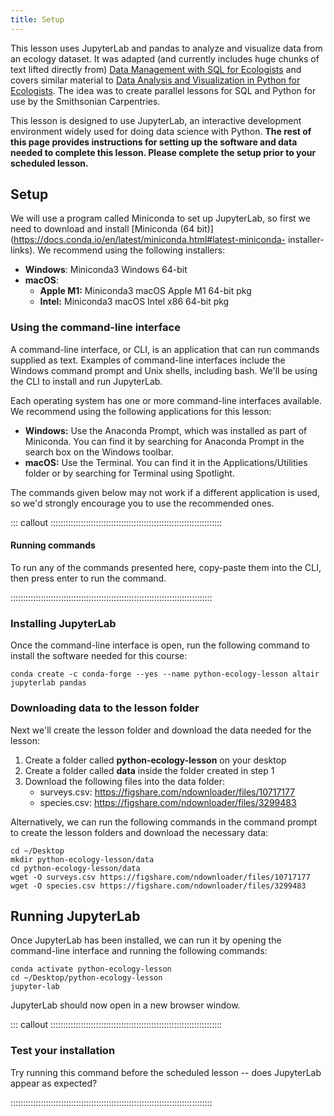 ```yaml
---
title: Setup
---
```


This lesson uses JupyterLab and pandas to analyze and visualize data
from an ecology dataset. It was adapted (and currently includes huge
chunks of text lifted directly from) [Data Management with SQL for
Ecologists](https://datacarpentry.org/sql-ecology-lesson/) and covers
similar material to [Data Analysis and Visualization in Python for
Ecologists](https://datacarpentry.org/python-ecology-lesson/). The idea
was to create parallel lessons for SQL and Python for use by the
Smithsonian Carpentries.

This lesson is designed to use JupyterLab, an interactive development
environment widely used for doing data science with Python. **The rest
of this page provides instructions for setting up the software and data
needed to complete this lesson. Please complete the setup prior to your
scheduled lesson.**

## Setup

We will use a program called Miniconda to set up JupyterLab, so first we
need to download and install [Miniconda (64
bit)](https://docs.conda.io/en/latest/miniconda.html#latest-miniconda-
installer-links). We recommend using the following installers:

-   **Windows**: Miniconda3 Windows 64-bit
-   **macOS**:
    -   **Apple M1:** Miniconda3 macOS Apple M1 64-bit pkg
    -   **Intel:** Miniconda3 macOS Intel x86 64-bit pkg

### Using the command-line interface

A command-line interface, or CLI, is an application that can run
commands supplied as text. Examples of command-line interfaces include
the Windows command prompt and Unix shells, including bash. We'll be
using the CLI to install and run JupyterLab.

Each operating system has one or more command-line interfaces available.
We recommend using the following applications for this lesson:

-   **Windows:** Use the Anaconda Prompt, which was installed as
    part of Miniconda. You can find it by searching for Anaconda
    Prompt in the search box on the Windows toolbar.
-   **macOS:** Use the Terminal. You can find it in the
    Applications/Utilities folder or by searching for Terminal using
    Spotlight.

The commands given below may not work if a different application is
used, so we'd strongly encourage you to use the recommended ones.

::: callout ::::::::::::::::::::::::::::::::::::::::::::::::::::::::::::::::::::

#### Running commands

To run any of the commands presented here, copy-paste them into the CLI,
then press enter to run the command.

::::::::::::::::::::::::::::::::::::::::::::::::::::::::::::::::::::::::::::::::

### Installing JupyterLab

Once the command-line interface is open, run the following command to
install the software needed for this course:

```
conda create -c conda-forge --yes --name python-ecology-lesson altair
jupyterlab pandas
```

### Downloading data to the lesson folder

Next we'll create the lesson folder and download the data needed for the
lesson:

1.  Create a folder called **python-ecology-lesson** on your desktop
2.  Create a folder called **data** inside the folder created in
    step 1
3.  Download the following files into the data folder:
    -   surveys.csv:
        https://figshare.com/ndownloader/files/10717177
    -   species.csv:
        https://figshare.com/ndownloader/files/3299483

Alternatively, we can run the following commands in the command prompt
to create the lesson folders and download the necessary data:

```
cd ~/Desktop
mkdir python-ecology-lesson/data
cd python-ecology-lesson/data
wget -O surveys.csv https://figshare.com/ndownloader/files/10717177
wget -O species.csv https://figshare.com/ndownloader/files/3299483
```

## Running JupyterLab

Once JupyterLab has been installed, we can run it by opening the
command-line interface and running the following commands:

```
conda activate python-ecology-lesson
cd ~/Desktop/python-ecology-lesson
jupyter-lab
```

JupyterLab should now open in a new browser window.

::: callout ::::::::::::::::::::::::::::::::::::::::::::::::::::::::::::::::::::

### Test your installation

Try running this command before the scheduled lesson -- does JupyterLab
appear as expected?

::::::::::::::::::::::::::::::::::::::::::::::::::::::::::::::::::::::::::::::::
